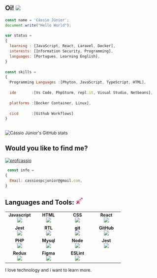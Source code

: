 ## Oi! <img src="https://emojipedia-us.s3.amazonaws.com/source/microsoft-teams/337/waving-hand_1f44b.png" width="24px">

```js
const name = 'Cássio Júnior';
document.write("Hello World");

var status = 
{ 
  learning : [JavaScript, React, Laravel, Docker],
  interests: [Information Security, Programming],
  languages: [Portugues, Learning English],
}

const skills = 
{
  Programming Languages :[Phyton, JavaScript, TypeScript, HTML],
  
  ide       :[Vs Code, PhpStorm, repl.it, Visual Studio, Netbeans],
  
  platforms :[Docker Container, Linux],
  
  cicd      :[Github Workflows]
}

```
##

![Cássio Júnior's GitHub stats](https://github-readme-stats.vercel.app/api?username=cassiojuniorr&show_icons=true&theme=dracula&count_private=true)

## Would you like to find me?
<p align="left">
<a href="https://www.linkedin.com/in/cássio-júnior" target="blank"><img align="center" src="https://img.shields.io/badge/LinkedIn-0077B5?style=for-the-badge&logo=linkedin&logoColor=white" alt="profcassio" /></a>

```js
 const info =
{
  Email: cassiospcjunior@gmail.com,
}
```
</p>

## Languages and Tools: <img src="https://raw.githubusercontent.com/Tarikul-Islam-Anik/tarikul-islam-anik/main/assets/images/Rocket.png" width="24">

<table width="320px">
  <tbody>
    <tr valign="top">
      <td width="80px" align="center">
      <span><strong>Javascript</strong></span><br>
      <img height="32px" src="https://upload.vectorlogo.zone/logos/javascript/images/239ec8a4-163e-4792-83b6-3f6d96911757.svg">
      </td>
      <td width="80px" align="center">
      <span><strong>HTML</strong></span><br>
      <img height="32" src="https://cdn.jsdelivr.net/gh/devicons/devicon/icons/html5/html5-original.svg">
      </td>
      <td width="80px" align="center">
      <span><strong>CSS</strong></span><br>
      <img height="32px" src="https://cdn.jsdelivr.net/gh/devicons/devicon/icons/css3/css3-original.svg">
      </td>
      <td width="80px" align="center">
      <span><strong>React</strong></span><br>
      <img height="32px" src="https://cdn.jsdelivr.net/gh/devicons/devicon/icons/react/react-original.svg">
      </td>
    </tr>
    <tr valign="top">
      <td width="80px" align="center">
      <span><strong>Jest</strong></span><br>
      <img height="32px" src="https://www.vectorlogo.zone/logos/jestjsio/jestjsio-icon.svg">
      <td width="80px" align="center">
      <span><strong>RTL</strong></span><br>
      <img height="32" src="https://testing-library.com/img/octopus-128x128.png">
      </td>
      <td width="80px" align="center">
      <span><strong>git</strong></span><br>
      <img height="32px" src="https://cdn.jsdelivr.net/gh/devicons/devicon/icons/git/git-plain.svg">
      </td>
      <td width="80px" align="center">
      <span><strong>GitHub</strong></span><br>
      <img height="32px" src="https://cdn.jsdelivr.net/gh/devicons/devicon/icons/github/github-original.svg">
      </td>
    </tr>
    <tr valign="top">
      <td width="80px" align="center">
      <span><strong>PHP</strong></span><br>
      <img height="32" src="https://www.vectorlogo.zone/logos/php/php-ar21.svg">
      </td>
      <td width="80px" align="center">
      <span><strong>Mysql</strong></span><br>
      <img height="32px" src="https://www.vectorlogo.zone/logos/mysql/mysql-ar21.svg">
      </td>
      <td width="80px" align="center">
      <span><strong>Node</strong></span><br>
      <img height="32px" src="https://www.vectorlogo.zone/logos/nodejs/nodejs-icon.svg">
      <td width="80px" align="center">
      <span><strong>Jest</strong></span><br>
      <img height="32px" src="https://www.vectorlogo.zone/logos/jestjsio/jestjsio-icon.svg">
      </td>
    </tr>
    <tr valign="top">
      <td width="80px" align="center">
      <span><strong>Redux</strong></span><br>
      <img height="32" src="https://cdn.worldvectorlogo.com/logos/redux.svg">
      </td>
      <td width="80px" align="center">
      <span><strong>Figma</strong></span><br>
      <img height="32px" src="https://www.vectorlogo.zone/logos/figma/figma-icon.svg">
      </td>
      <td width="80px" align="center">
      <span><strong>ESLint</strong></span><br>
      <img height="32px" src="https://www.vectorlogo.zone/logos/eslint/eslint-icon.svg">
      <td width="80px" align="center">
      </td>
    </tr>
  </tbody>
</table>

I love technology and i want to learn more.
